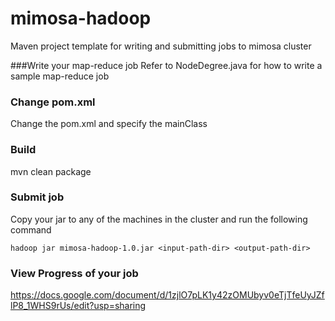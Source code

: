 # mimosa-hadoop

Maven project template for writing and submitting jobs to mimosa cluster


###Write your map-reduce job
Refer to NodeDegree.java for how to write a sample map-reduce job

### Change pom.xml
Change the pom.xml and specify the mainClass

### Build
mvn clean package

### Submit job
Copy your jar to any of the machines in the cluster and run the following command
```
hadoop jar mimosa-hadoop-1.0.jar <input-path-dir> <output-path-dir>
```

### View Progress of your job
https://docs.google.com/document/d/1zjlO7pLK1y42zOMUbyv0eTjTfeUyJZflP8_1WHS9rUs/edit?usp=sharing

